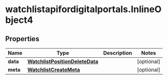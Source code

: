 # watchlistapifordigitalportals.InlineObject4

## Properties

Name | Type | Description | Notes
------------ | ------------- | ------------- | -------------
**data** | [**WatchlistPositionDeleteData**](WatchlistPositionDeleteData.md) |  | [optional] 
**meta** | [**WatchlistCreateMeta**](WatchlistCreateMeta.md) |  | [optional] 



